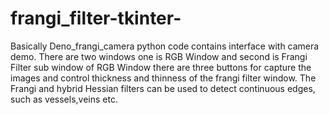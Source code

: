 # frangi_filter-tkinter-
Basically Deno_frangi_camera python code contains interface with camera demo.
There are two windows  one is RGB Window and second is  Frangi Filter sub window of RGB Window
there are three buttons for capture the images and control thickness and thinness of the frangi filter window.
The Frangi and hybrid Hessian filters can be used to detect continuous edges, such as vessels,veins etc.
